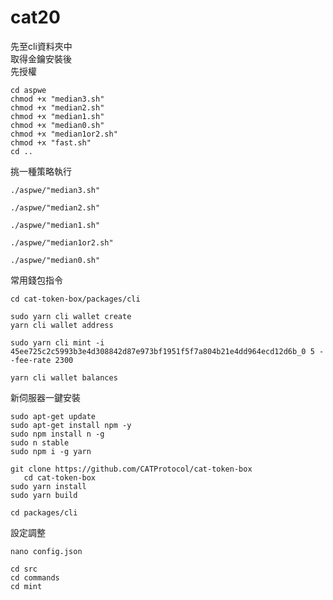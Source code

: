 # cat20
先至cli資料夾中  
取得金鑰安裝後  
先授權
 ```
cd aspwe
chmod +x "median3.sh"
chmod +x "median2.sh"
chmod +x "median1.sh"
chmod +x "median0.sh"
chmod +x "median1or2.sh"
chmod +x "fast.sh"
cd ..
 ```
挑一種策略執行
 ```
./aspwe/"median3.sh"
 ```
 ```
./aspwe/"median2.sh"
 ```
 ```
./aspwe/"median1.sh"
 ```
 ```
./aspwe/"median1or2.sh"
 ```
 ```
./aspwe/"median0.sh"
 ```
常用錢包指令
 ```
cd cat-token-box/packages/cli
 ```
 ```
sudo yarn cli wallet create
yarn cli wallet address
 ```
 ```
sudo yarn cli mint -i 45ee725c2c5993b3e4d308842d87e973bf1951f5f7a804b21e4dd964ecd12d6b_0 5 --fee-rate 2300
 ```
 ```
yarn cli wallet balances
 ```

新伺服器一鍵安裝
 ```
sudo apt-get update
sudo apt-get install npm -y
sudo npm install n -g
sudo n stable
sudo npm i -g yarn

git clone https://github.com/CATProtocol/cat-token-box
    cd cat-token-box
sudo yarn install
sudo yarn build

cd packages/cli
 ```
  
設定調整
 ```
nano config.json
 ```
 ```
cd src
cd commands
cd mint
 ```

